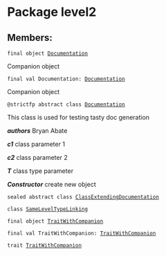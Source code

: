 # Package level2
## Members:
<pre><code class="language-scala" >final object <a href="./Documentation$.md">Documentation</a></pre></code>
Companion object

<pre><code class="language-scala" >final val Documentation: <a href="./Documentation$.md">Documentation</a></pre></code>
Companion object


<pre><code class="language-scala" >@strictfp abstract class <a href="./Documentation.md">Documentation</a></pre></code>
This class is used for testing tasty doc generation

***authors*** Bryan Abate

***c1*** class parameter 1

***c2*** class parameter 2

***T*** class type parameter

***Constructor*** create new object

<pre><code class="language-scala" >sealed abstract class <a href="./ClassExtendingDocumentation.md">ClassExtendingDocumentation</a></pre></code>
<pre><code class="language-scala" >class <a href="./SameLevelTypeLinking.md">SameLevelTypeLinking</a></pre></code>
<pre><code class="language-scala" >final object <a href="./TraitWithCompanion$.md">TraitWithCompanion</a></pre></code>
<pre><code class="language-scala" >final val TraitWithCompanion: <a href="./TraitWithCompanion$.md">TraitWithCompanion</a></pre></code>

<pre><code class="language-scala" >trait <a href="./TraitWithCompanion.md">TraitWithCompanion</a></pre></code>

